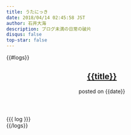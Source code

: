 ```yaml
---
title: うたにっき
date: 2018/04/14 02:45:58 JST
author: 石井大海
description: ブログ未満の日常の破片
disqus: false
top-star: false
---
```



{{#logs}}
<article class="log" id="{{ident}}">
<header>
<h2><a href="/logs/{{ident}}.html">{{title}}</a></h2>
<div><i class="fa fa-calendar" aria-hidden="true"></i> posted on {{date}}</div>
</header>
<div class="log-body">
{{{ log }}}
</div>
</article>
{{/logs}}
